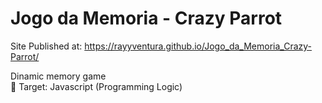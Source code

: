 # Jogo da Memoria - Crazy Parrot
Site Published at: https://rayyventura.github.io/Jogo_da_Memoria_Crazy-Parrot/

Dinamic memory game </br>
🎯 Target: Javascript (Programming Logic)
